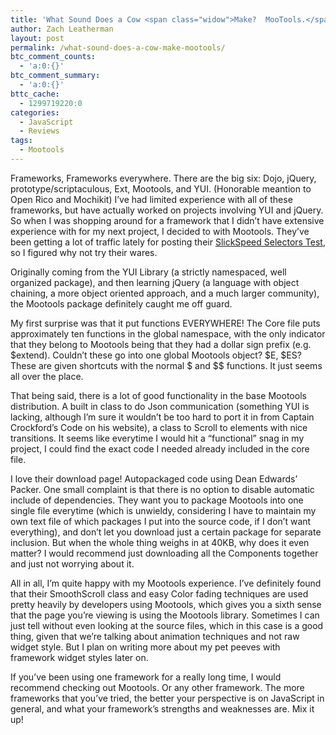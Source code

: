 ```yaml
---
title: 'What Sound Does a Cow <span class="widow">Make?  MooTools.</span>'
author: Zach Leatherman
layout: post
permalink: /what-sound-does-a-cow-make-mootools/
btc_comment_counts:
  - 'a:0:{}'
btc_comment_summary:
  - 'a:0:{}'
bttc_cache:
  - 1299719220:0
categories:
  - JavaScript
  - Reviews
tags:
  - Mootools
---
```


Frameworks, Frameworks everywhere. There are the big six: Dojo, jQuery, prototype/scriptaculous, Ext, Mootools, and YUI. (Honorable meantion to Open Rico and Mochikit) I’ve had limited experience with all of these frameworks, but have actually worked on projects involving YUI and jQuery. So when I was shopping around for a framework that I didn’t have extensive experience with for my next project, I decided to with Mootools. They’ve been getting a lot of traffic lately for posting their [SlickSpeed Selectors Test][1], so I figured why not try their wares.

 [1]: http://mootools.net/slickspeed/

Originally coming from the YUI Library (a strictly namespaced, well organized package), and then learning jQuery (a language with object chaining, a more object oriented approach, and a much larger community), the Mootools package definitely caught me off guard.

My first surprise was that it put functions EVERYWHERE! The Core file puts approximately ten functions in the global namespace, with the only indicator that they belong to Mootools being that they had a dollar sign prefix (e.g. $extend). Couldn’t these go into one global Mootools object? $E, $ES? These are given shortcuts with the normal $ and $$ functions. It just seems all over the place.

That being said, there is a lot of good functionality in the base Mootools distribution. A built in class to do Json communication (something YUI is lacking, although I’m sure it wouldn’t be too hard to port it in from Captain Crockford’s Code on his website), a class to Scroll to elements with nice transitions. It seems like everytime I would hit a “functional” snag in my project, I could find the exact code I needed already included in the core file.

I love their download page! Autopackaged code using Dean Edwards’ Packer. One small complaint is that there is no option to disable automatic include of dependencies. They want you to package Mootools into one single file everytime (which is unwieldy, considering I have to maintain my own text file of which packages I put into the source code, if I don’t want everything), and don’t let you download just a certain package for separate inclusion. But when the whole thing weighs in at 40KB, why does it even matter? I would recommend just downloading all the Components together and just not worrying about it.

All in all, I’m quite happy with my Mootools experience. I’ve definitely found that their SmoothScroll class and easy Color fading techniques are used pretty heavily by developers using Mootools, which gives you a sixth sense that the page you’re viewing is using the Mootools library. Sometimes I can just tell without even looking at the source files, which in this case is a good thing, given that we’re talking about animation techniques and not raw widget style. But I plan on writing more about my pet peeves with framework widget styles later on.

If you’ve been using one framework for a really long time, I would recommend checking out Mootools. Or any other framework. The more frameworks that you’ve tried, the better your perspective is on JavaScript in general, and what your framework’s strengths and weaknesses are. Mix it up!
